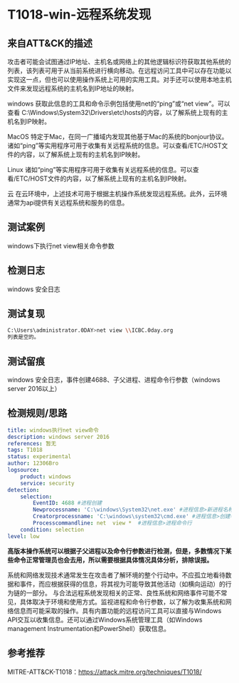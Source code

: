 # T1018-win-远程系统发现

## 来自ATT&CK的描述

攻击者可能会试图通过IP地址、主机名或网络上的其他逻辑标识符获取其他系统的列表，该列表可用于从当前系统进行横向移动。在远程访问工具中可以存在功能以实现这一点，但也可以使用操作系统上可用的实用工具。对手还可以使用本地主机文件来发现远程系统的主机名到IP地址的映射。

windows
获取此信息的工具和命令示例包括使用net的“ping”或“net view”。可以查看 C:\Windows\System32\Drivers\etc\hosts的内容，以了解系统上现有的主机名到IP映射。

MacOS
特定于Mac，在同一广播域内发现其他基于Mac的系统的bonjour协议。诸如“ping”等实用程序可用于收集有关远程系统的信息。可以查看/ETC/HOST文件的内容，以了解系统上现有的主机名到IP映射。

Linux
诸如“ping”等实用程序可用于收集有关远程系统的信息。可以查看/ETC/HOST文件的内容，以了解系统上现有的主机名到IP映射。

云
在云环境中，上述技术可用于根据主机操作系统发现远程系统。此外，云环境通常为api提供有关远程系统和服务的信息。

## 测试案例

windows下执行net view相关命令参数

## 检测日志

windows 安全日志

## 测试复现

```bash
C:\Users\administrator.0DAY>net view \\ICBC.0day.org
列表是空的。
```

## 测试留痕

windows 安全日志，事件创建4688、子父进程、进程命令行参数（windows server 2016以上）

## 检测规则/思路

```yml
title: windows执行net view命令
description: windows server 2016
references: 暂无
tags: T1018
status: experimental
author: 12306Bro
logsource:
    product: windows
    service: security
detection:
    selection:
        EventID: 4688 #进程创建
        Newprocessname: 'C:\windows\System32\net.exe' #进程信息>新进程名称
        Creatorprocessname: 'C:\windows\system32\cmd.exe' #进程信息>创建者进程名称
        Processcommandline: net  view *  #进程信息>进程命令行
    condition: selection
level: low
```

**高版本操作系统可以根据子父进程以及命令行参数进行检测，但是，多数情况下某些命令正常管理员也会去用，所以需要根据具体情况具体分析，排除误报。**

系统和网络发现技术通常发生在攻击者了解环境的整个行动中。不应孤立地看待数据和事件，而应根据获得的信息，将其视为可能导致其他活动（如横向运动）的行为链的一部分。
与合法远程系统发现相关的正常、良性系统和网络事件可能不常见，具体取决于环境和使用方式。监视进程和命令行参数，以了解为收集系统和网络信息而可能采取的操作。具有内置功能的远程访问工具可以直接与Windows API交互以收集信息。还可以通过Windows系统管理工具（如Windows management Instrumentation和PowerShell）获取信息。

## 参考推荐

MITRE-ATT&CK-T1018：<https://attack.mitre.org/techniques/T1018/>
